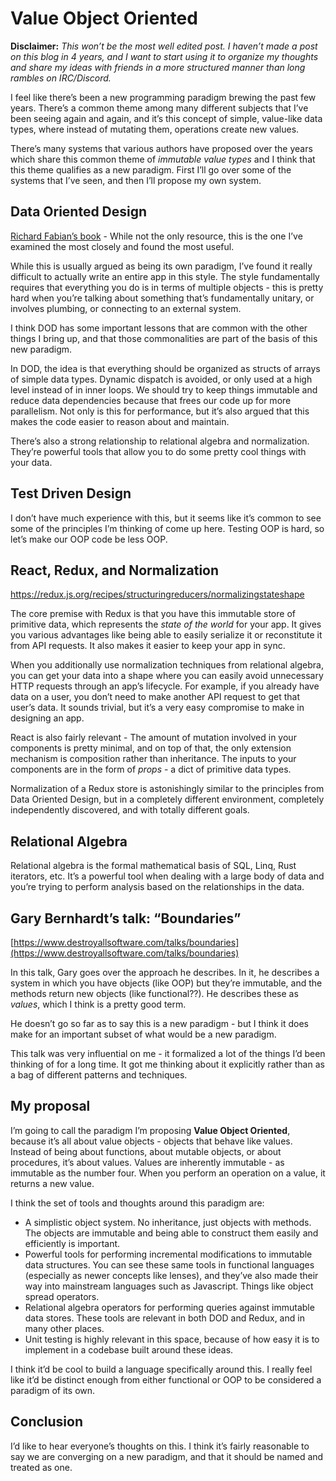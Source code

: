 # Value Object Oriented

**Disclaimer:** _This won’t be the most well edited post. I haven’t made a post on this blog in 4 years, and I want to start using it to organize my thoughts and share my ideas with friends in a more structured manner than long rambles on IRC/Discord._

I feel like there’s been a new programming paradigm brewing the past few years. There’s a common theme among many different subjects that I’ve been seeing again and again, and it’s this concept of simple, value-like data types, where instead of mutating them, operations create new values.

There’s many systems that various authors have proposed over the years which share this common theme of _immutable value types_ and I think that this theme qualifies as a new paradigm. First I’ll go over some of the systems that I’ve seen, and then I’ll propose my own system.

## Data Oriented Design

[Richard Fabian’s book](http://www.dataorienteddesign.com/dodmain/) - While not the only resource, this is the one I’ve examined the most closely and found the most useful.

While this is usually argued as being its own paradigm, I’ve found it really difficult to actually write an entire app in this style. The style fundamentally requires that everything you do is in terms of multiple objects - this is pretty hard when you’re talking about something that’s fundamentally unitary, or involves plumbing, or connecting to an external system.

I think DOD has some important lessons that are common with the other things I bring up, and that those commonalities are part of the basis of this new paradigm.

In DOD, the idea is that everything should be organized as structs of arrays of simple data types. Dynamic dispatch is avoided, or only used at a high level instead of in inner loops. We should try to keep things immutable and reduce data dependencies because that frees our code up for more parallelism. Not only is this for performance, but it’s also argued that this makes the code easier to reason about and maintain.

There’s also a strong relationship to relational algebra and normalization. They’re powerful tools that allow you to do some pretty cool things with your data.

## Test Driven Design

I don’t have much experience with this, but it seems like it’s common to see some of the principles I’m thinking of come up here. Testing OOP is hard, so let’s make our OOP code be less OOP.

## React, Redux, and Normalization

<https://redux.js.org/recipes/structuringreducers/normalizingstateshape>

The core premise with Redux is that you have this immutable store of primitive data, which represents the _state of the world_ for your app. It gives you various advantages like being able to easily serialize it or reconstitute it from API requests. It also makes it easier to keep your app in sync.

When you additionally use normalization techniques from relational algebra, you can get your data into a shape where you can easily avoid unnecessary HTTP requests through an app’s lifecycle. For example, if you already have data on a user, you don’t need to make another API request to get that user’s data. It sounds trivial, but it’s a very easy compromise to make in designing an app.

React is also fairly relevant - The amount of mutation involved in your components is pretty minimal, and on top of that, the only extension mechanism is composition rather than inheritance. The inputs to your components are in the form of _props_ - a dict of primitive data types.

Normalization of a Redux store is astonishingly similar to the principles from Data Oriented Design, but in a completely different environment, completely independently discovered, and with totally different goals.

## Relational Algebra

Relational algebra is the formal mathematical basis of SQL, Linq, Rust iterators, etc. It’s a powerful tool when dealing with a large body of data and you’re trying to perform analysis based on the relationships in the data.

## Gary Bernhardt’s talk: “Boundaries”

[https://www.destroyallsoftware.com/talks/boundaries](https://www.destroyallsoftware.com/talks/boundaries)

In this talk, Gary goes over the approach he describes. In it, he describes a system in which you have objects (like OOP) but they’re immutable, and the methods return new objects (like functional??). He describes these as _values_, which I think is a pretty good term.

He doesn’t go so far as to say this is a new paradigm - but I think it does make for an important subset of what would be a new paradigm.

This talk was very influential on me - it formalized a lot of the things I’d been thinking of for a long time. It got me thinking about it explicitly rather than as a bag of different patterns and techniques.

## My proposal

I’m going to call the paradigm I’m proposing **Value Object Oriented**, because it’s all about value objects - objects that behave like values. Instead of being about functions, about mutable objects, or about procedures, it’s about values. Values are inherently immutable - as immutable as the number four. When you perform an operation on a value, it returns a new value.

I think the set of tools and thoughts around this paradigm are:

- A simplistic object system. No inheritance, just objects with methods. The objects are immutable and being able to construct them easily and efficiently is important.
- Powerful tools for performing incremental modifications to immutable data structures. You can see these same tools in functional languages (especially as newer concepts like lenses), and they’ve also made their way into mainstream languages such as Javascript. Things like object spread operators.
- Relational algebra operators for performing queries against immutable data stores. These tools are relevant in both DOD and Redux, and in many other places.
- Unit testing is highly relevant in this space, because of how easy it is to implement in a codebase built around these ideas.

I think it’d be cool to build a language specifically around this. I really feel like it’d be distinct enough from either functional or OOP to be considered a paradigm of its own.

## Conclusion

I’d like to hear everyone’s thoughts on this. I think it’s fairly reasonable to say we are converging on a new paradigm, and that it should be named and treated as one.
